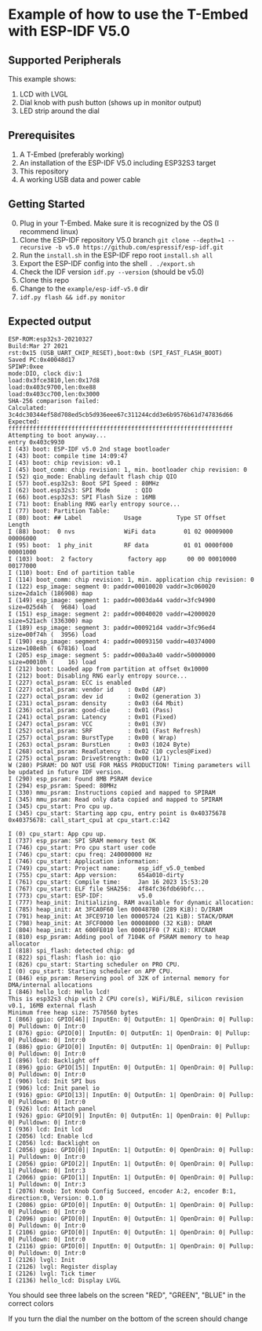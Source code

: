 # Example of how to use the T-Embed with ESP-IDF V5.0

## Supported Peripherals

This example shows:

1. LCD with LVGL
2. Dial knob with push button (shows up in monitor output)
3. LED strip around the dial

## Prerequisites

1. A T-Embed (preferably working)
2. An installation of the ESP-IDF V5.0 including ESP32S3 target
3. This repository
4. A working USB data and power cable

## Getting Started

0. Plug in your T-Embed. Make sure it is recognized by the OS (I recommend linux)
1. Clone the ESP-IDF repository V5.0 branch
   `git clone --depth=1 --recursive -b v5.0 https://github.com/espressif/esp-idf.git`
2. Run the `install.sh` in the ESP-IDF repo root `install.sh all`
3. Export the ESP-IDF config into the shell `. ./export.sh`
4. Check the IDF version `idf.py --version` (should be v5.0)
5. Clone this repo
6. Change to the `example/esp-idf-v5.0` dir
7. `idf.py flash && idf.py monitor`

## Expected output

```
ESP-ROM:esp32s3-20210327
Build:Mar 27 2021
rst:0x15 (USB_UART_CHIP_RESET),boot:0xb (SPI_FAST_FLASH_BOOT)
Saved PC:0x40048d17
SPIWP:0xee
mode:DIO, clock div:1
load:0x3fce3810,len:0x17d8
load:0x403c9700,len:0xe88
load:0x403cc700,len:0x3000
SHA-256 comparison failed:
Calculated: 3c4dc30344ef58d708ed5cb5d936eee67c311244cdd3e6b9576b61d747836d66
Expected: ffffffffffffffffffffffffffffffffffffffffffffffffffffffffffffffff
Attempting to boot anyway...
entry 0x403c9930
I (43) boot: ESP-IDF v5.0 2nd stage bootloader
I (43) boot: compile time 14:09:47
I (43) boot: chip revision: v0.1
I (45) boot_comm: chip revision: 1, min. bootloader chip revision: 0
I (52) qio_mode: Enabling default flash chip QIO
I (57) boot.esp32s3: Boot SPI Speed : 80MHz
I (62) boot.esp32s3: SPI Mode       : QIO
I (66) boot.esp32s3: SPI Flash Size : 16MB
I (71) boot: Enabling RNG early entropy source...
I (77) boot: Partition Table:
I (80) boot: ## Label            Usage          Type ST Offset   Length
I (88) boot:  0 nvs              WiFi data        01 02 00009000 00006000
I (95) boot:  1 phy_init         RF data          01 01 0000f000 00001000
I (103) boot:  2 factory          factory app      00 00 00010000 00177000
I (110) boot: End of partition table
I (114) boot_comm: chip revision: 1, min. application chip revision: 0
I (122) esp_image: segment 0: paddr=00010020 vaddr=3c060020 size=2da1ch (186908) map
I (149) esp_image: segment 1: paddr=0003da44 vaddr=3fc94900 size=025d4h (  9684) load
I (151) esp_image: segment 2: paddr=00040020 vaddr=42000020 size=521ach (336300) map
I (189) esp_image: segment 3: paddr=000921d4 vaddr=3fc96ed4 size=00f74h (  3956) load
I (190) esp_image: segment 4: paddr=00093150 vaddr=40374000 size=108e8h ( 67816) load
I (205) esp_image: segment 5: paddr=000a3a40 vaddr=50000000 size=00010h (    16) load
I (212) boot: Loaded app from partition at offset 0x10000
I (212) boot: Disabling RNG early entropy source...
I (227) octal_psram: ECC is enabled
I (227) octal_psram: vendor id    : 0x0d (AP)
I (227) octal_psram: dev id       : 0x02 (generation 3)
I (231) octal_psram: density      : 0x03 (64 Mbit)
I (236) octal_psram: good-die     : 0x01 (Pass)
I (241) octal_psram: Latency      : 0x01 (Fixed)
I (247) octal_psram: VCC          : 0x01 (3V)
I (252) octal_psram: SRF          : 0x01 (Fast Refresh)
I (257) octal_psram: BurstType    : 0x00 ( Wrap)
I (263) octal_psram: BurstLen     : 0x03 (1024 Byte)
I (268) octal_psram: Readlatency  : 0x02 (10 cycles@Fixed)
I (275) octal_psram: DriveStrength: 0x00 (1/1)
W (280) PSRAM: DO NOT USE FOR MASS PRODUCTION! Timing parameters will be updated in future IDF version.
I (290) esp_psram: Found 8MB PSRAM device
I (294) esp_psram: Speed: 80MHz
I (330) mmu_psram: Instructions copied and mapped to SPIRAM
I (345) mmu_psram: Read only data copied and mapped to SPIRAM
I (345) cpu_start: Pro cpu up.
I (345) cpu_start: Starting app cpu, entry point is 0x40375678
0x40375678: call_start_cpu1 at cpu_start.c:142

I (0) cpu_start: App cpu up.
I (737) esp_psram: SPI SRAM memory test OK
I (746) cpu_start: Pro cpu start user code
I (746) cpu_start: cpu freq: 240000000 Hz
I (746) cpu_start: Application information:
I (749) cpu_start: Project name:     esp_idf_v5.0_tembed
I (755) cpu_start: App version:      654a010-dirty
I (761) cpu_start: Compile time:     Jan 16 2023 15:53:20
I (767) cpu_start: ELF file SHA256:  4f84fc36fdb69bfc...
I (773) cpu_start: ESP-IDF:          v5.0
I (777) heap_init: Initializing. RAM available for dynamic allocation:
I (785) heap_init: At 3FCA0F60 len 000487B0 (289 KiB): D/IRAM
I (791) heap_init: At 3FCE9710 len 00005724 (21 KiB): STACK/DRAM
I (798) heap_init: At 3FCF0000 len 00008000 (32 KiB): DRAM
I (804) heap_init: At 600FE010 len 00001FF0 (7 KiB): RTCRAM
I (810) esp_psram: Adding pool of 7104K of PSRAM memory to heap allocator
I (818) spi_flash: detected chip: gd
I (822) spi_flash: flash io: qio
I (826) cpu_start: Starting scheduler on PRO CPU.
I (0) cpu_start: Starting scheduler on APP CPU.
I (846) esp_psram: Reserving pool of 32K of internal memory for DMA/internal allocations
I (846) hello_lcd: Hello lcd!
This is esp32s3 chip with 2 CPU core(s), WiFi/BLE, silicon revision v0.1, 16MB external flash
Minimum free heap size: 7570560 bytes
I (866) gpio: GPIO[46]| InputEn: 0| OutputEn: 1| OpenDrain: 0| Pullup: 0| Pulldown: 0| Intr:0
I (876) gpio: GPIO[0]| InputEn: 0| OutputEn: 1| OpenDrain: 0| Pullup: 0| Pulldown: 0| Intr:0
I (886) gpio: GPIO[0]| InputEn: 0| OutputEn: 1| OpenDrain: 0| Pullup: 0| Pulldown: 0| Intr:0
I (896) lcd: Backlight off
I (896) gpio: GPIO[15]| InputEn: 0| OutputEn: 1| OpenDrain: 0| Pullup: 0| Pulldown: 0| Intr:0
I (906) lcd: Init SPI bus
I (906) lcd: Init panel io
I (916) gpio: GPIO[13]| InputEn: 0| OutputEn: 1| OpenDrain: 0| Pullup: 0| Pulldown: 0| Intr:0
I (926) lcd: Attach panel
I (926) gpio: GPIO[9]| InputEn: 0| OutputEn: 1| OpenDrain: 0| Pullup: 0| Pulldown: 0| Intr:0
I (936) lcd: Init lcd
I (2056) lcd: Enable lcd
I (2056) lcd: Backlight on
I (2056) gpio: GPIO[0]| InputEn: 1| OutputEn: 0| OpenDrain: 0| Pullup: 1| Pulldown: 0| Intr:0
I (2056) gpio: GPIO[2]| InputEn: 1| OutputEn: 0| OpenDrain: 0| Pullup: 1| Pulldown: 0| Intr:3
I (2066) gpio: GPIO[1]| InputEn: 1| OutputEn: 0| OpenDrain: 0| Pullup: 1| Pulldown: 0| Intr:3
I (2076) Knob: Iot Knob Config Succeed, encoder A:2, encoder B:1, direction:0, Version: 0.1.0
I (2086) gpio: GPIO[0]| InputEn: 0| OutputEn: 1| OpenDrain: 0| Pullup: 0| Pulldown: 0| Intr:0
I (2096) gpio: GPIO[0]| InputEn: 0| OutputEn: 1| OpenDrain: 0| Pullup: 0| Pulldown: 0| Intr:0
I (2106) gpio: GPIO[0]| InputEn: 0| OutputEn: 1| OpenDrain: 0| Pullup: 0| Pulldown: 0| Intr:0
I (2116) gpio: GPIO[0]| InputEn: 0| OutputEn: 1| OpenDrain: 0| Pullup: 0| Pulldown: 0| Intr:0
I (2126) lvgl: Init
I (2126) lvgl: Register display
I (2126) lvgl: Tick timer
I (2136) hello_lcd: Display LVGL

```

You should see three labels on the screen "RED", "GREEN", "BLUE" in the correct colors

If you turn the dial the number on the bottom of the screen should change
